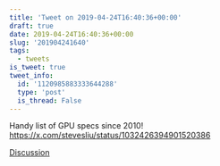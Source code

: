 ```yaml
---
title: 'Tweet on 2019-04-24T16:40:36+00:00'
draft: true
date: 2019-04-24T16:40:36+00:00
slug: '201904241640'
tags:
  - tweets
is_tweet: true
tweet_info:
  id: '1120985883333644288'
  type: 'post'
  is_thread: False
---
```




Handy list of GPU specs since 2010! <https://x.com/stevesliu/status/1032426394901520386>

[Discussion](https://x.com/sytelus/status/1120985883333644288)
